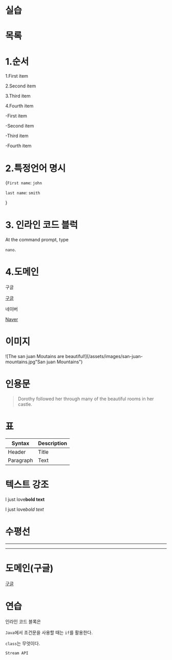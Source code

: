 # 실습



# 목록



# 1.순서

1.First item

2.Second item

3.Third item

4.Fourth item



-First item

-Second item

-Third item

-Fourth item

# 2.특정언어 명시

{``First name``: ```john```

```last name```: ```smith```

}

# 3. 인라인 코드 블럭

At the command prompt, type

`nano`.

# 4.도메인

구글

[구글](https://google.com)

네이버

[Naver](https://naver.com)

# 이미지

![The san juan Moutains are beautiful!](/assets/images/san-juan-mountains.jpg"San juan Mountains")



# 인용문

> Dorothy followed her through many of the beautiful rooms in her castle.



# 표

| Syntax    | Description |
| --------- | ----------- |
| Header    | Title       |
| Paragraph | Text        |



# 텍스트 강조

I just love**bold text**

I just love*bold text*



# 수평선

***



---



# 도메인(구글)

[구글](https://google.com)



# 연습

인라인 코드 블록은 

`Java`에서 조건문을 사용할 때는 `if`를 활용한다.

`class`는 무엇이다.

`Stream API`

